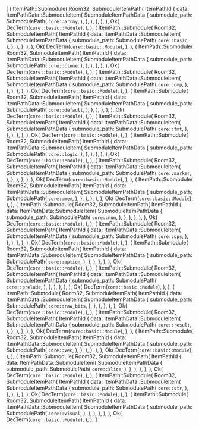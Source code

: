 [
    (
        ItemPath::Submodule(
            Room32,
            SubmoduleItemPath(
                ItemPathId {
                    data: ItemPathData::SubmoduleItem(
                        SubmoduleItemPathData {
                            submodule_path: SubmodulePath(
                                `core::array`,
                            ),
                        },
                    ),
                },
            ),
        ),
        Ok(
            DecTerm(`core::basic::Module`),
        ),
    ),
    (
        ItemPath::Submodule(
            Room32,
            SubmoduleItemPath(
                ItemPathId {
                    data: ItemPathData::SubmoduleItem(
                        SubmoduleItemPathData {
                            submodule_path: SubmodulePath(
                                `core::basic`,
                            ),
                        },
                    ),
                },
            ),
        ),
        Ok(
            DecTerm(`core::basic::Module`),
        ),
    ),
    (
        ItemPath::Submodule(
            Room32,
            SubmoduleItemPath(
                ItemPathId {
                    data: ItemPathData::SubmoduleItem(
                        SubmoduleItemPathData {
                            submodule_path: SubmodulePath(
                                `core::clone`,
                            ),
                        },
                    ),
                },
            ),
        ),
        Ok(
            DecTerm(`core::basic::Module`),
        ),
    ),
    (
        ItemPath::Submodule(
            Room32,
            SubmoduleItemPath(
                ItemPathId {
                    data: ItemPathData::SubmoduleItem(
                        SubmoduleItemPathData {
                            submodule_path: SubmodulePath(
                                `core::cmp`,
                            ),
                        },
                    ),
                },
            ),
        ),
        Ok(
            DecTerm(`core::basic::Module`),
        ),
    ),
    (
        ItemPath::Submodule(
            Room32,
            SubmoduleItemPath(
                ItemPathId {
                    data: ItemPathData::SubmoduleItem(
                        SubmoduleItemPathData {
                            submodule_path: SubmodulePath(
                                `core::default`,
                            ),
                        },
                    ),
                },
            ),
        ),
        Ok(
            DecTerm(`core::basic::Module`),
        ),
    ),
    (
        ItemPath::Submodule(
            Room32,
            SubmoduleItemPath(
                ItemPathId {
                    data: ItemPathData::SubmoduleItem(
                        SubmoduleItemPathData {
                            submodule_path: SubmodulePath(
                                `core::fmt`,
                            ),
                        },
                    ),
                },
            ),
        ),
        Ok(
            DecTerm(`core::basic::Module`),
        ),
    ),
    (
        ItemPath::Submodule(
            Room32,
            SubmoduleItemPath(
                ItemPathId {
                    data: ItemPathData::SubmoduleItem(
                        SubmoduleItemPathData {
                            submodule_path: SubmodulePath(
                                `core::logic`,
                            ),
                        },
                    ),
                },
            ),
        ),
        Ok(
            DecTerm(`core::basic::Module`),
        ),
    ),
    (
        ItemPath::Submodule(
            Room32,
            SubmoduleItemPath(
                ItemPathId {
                    data: ItemPathData::SubmoduleItem(
                        SubmoduleItemPathData {
                            submodule_path: SubmodulePath(
                                `core::marker`,
                            ),
                        },
                    ),
                },
            ),
        ),
        Ok(
            DecTerm(`core::basic::Module`),
        ),
    ),
    (
        ItemPath::Submodule(
            Room32,
            SubmoduleItemPath(
                ItemPathId {
                    data: ItemPathData::SubmoduleItem(
                        SubmoduleItemPathData {
                            submodule_path: SubmodulePath(
                                `core::mem`,
                            ),
                        },
                    ),
                },
            ),
        ),
        Ok(
            DecTerm(`core::basic::Module`),
        ),
    ),
    (
        ItemPath::Submodule(
            Room32,
            SubmoduleItemPath(
                ItemPathId {
                    data: ItemPathData::SubmoduleItem(
                        SubmoduleItemPathData {
                            submodule_path: SubmodulePath(
                                `core::num`,
                            ),
                        },
                    ),
                },
            ),
        ),
        Ok(
            DecTerm(`core::basic::Module`),
        ),
    ),
    (
        ItemPath::Submodule(
            Room32,
            SubmoduleItemPath(
                ItemPathId {
                    data: ItemPathData::SubmoduleItem(
                        SubmoduleItemPathData {
                            submodule_path: SubmodulePath(
                                `core::ops`,
                            ),
                        },
                    ),
                },
            ),
        ),
        Ok(
            DecTerm(`core::basic::Module`),
        ),
    ),
    (
        ItemPath::Submodule(
            Room32,
            SubmoduleItemPath(
                ItemPathId {
                    data: ItemPathData::SubmoduleItem(
                        SubmoduleItemPathData {
                            submodule_path: SubmodulePath(
                                `core::option`,
                            ),
                        },
                    ),
                },
            ),
        ),
        Ok(
            DecTerm(`core::basic::Module`),
        ),
    ),
    (
        ItemPath::Submodule(
            Room32,
            SubmoduleItemPath(
                ItemPathId {
                    data: ItemPathData::SubmoduleItem(
                        SubmoduleItemPathData {
                            submodule_path: SubmodulePath(
                                `core::prelude`,
                            ),
                        },
                    ),
                },
            ),
        ),
        Ok(
            DecTerm(`core::basic::Module`),
        ),
    ),
    (
        ItemPath::Submodule(
            Room32,
            SubmoduleItemPath(
                ItemPathId {
                    data: ItemPathData::SubmoduleItem(
                        SubmoduleItemPathData {
                            submodule_path: SubmodulePath(
                                `core::raw_bits`,
                            ),
                        },
                    ),
                },
            ),
        ),
        Ok(
            DecTerm(`core::basic::Module`),
        ),
    ),
    (
        ItemPath::Submodule(
            Room32,
            SubmoduleItemPath(
                ItemPathId {
                    data: ItemPathData::SubmoduleItem(
                        SubmoduleItemPathData {
                            submodule_path: SubmodulePath(
                                `core::result`,
                            ),
                        },
                    ),
                },
            ),
        ),
        Ok(
            DecTerm(`core::basic::Module`),
        ),
    ),
    (
        ItemPath::Submodule(
            Room32,
            SubmoduleItemPath(
                ItemPathId {
                    data: ItemPathData::SubmoduleItem(
                        SubmoduleItemPathData {
                            submodule_path: SubmodulePath(
                                `core::vec`,
                            ),
                        },
                    ),
                },
            ),
        ),
        Ok(
            DecTerm(`core::basic::Module`),
        ),
    ),
    (
        ItemPath::Submodule(
            Room32,
            SubmoduleItemPath(
                ItemPathId {
                    data: ItemPathData::SubmoduleItem(
                        SubmoduleItemPathData {
                            submodule_path: SubmodulePath(
                                `core::slice`,
                            ),
                        },
                    ),
                },
            ),
        ),
        Ok(
            DecTerm(`core::basic::Module`),
        ),
    ),
    (
        ItemPath::Submodule(
            Room32,
            SubmoduleItemPath(
                ItemPathId {
                    data: ItemPathData::SubmoduleItem(
                        SubmoduleItemPathData {
                            submodule_path: SubmodulePath(
                                `core::str`,
                            ),
                        },
                    ),
                },
            ),
        ),
        Ok(
            DecTerm(`core::basic::Module`),
        ),
    ),
    (
        ItemPath::Submodule(
            Room32,
            SubmoduleItemPath(
                ItemPathId {
                    data: ItemPathData::SubmoduleItem(
                        SubmoduleItemPathData {
                            submodule_path: SubmodulePath(
                                `core::visual`,
                            ),
                        },
                    ),
                },
            ),
        ),
        Ok(
            DecTerm(`core::basic::Module`),
        ),
    ),
]